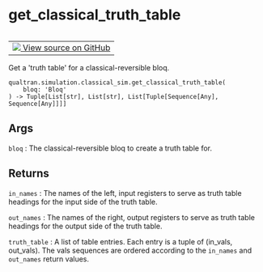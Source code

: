 # get_classical_truth_table


<table class="tfo-notebook-buttons tfo-api nocontent" align="left">
<td>
  <a target="_blank" href="https://github.com/quantumlib/Qualtran/blob/main/qualtran/simulation/classical_sim.py#L190-L224">
    <img src="https://www.tensorflow.org/images/GitHub-Mark-32px.png" />
    View source on GitHub
  </a>
</td>
</table>



Get a 'truth table' for a classical-reversible bloq.


<pre class="devsite-click-to-copy prettyprint lang-py tfo-signature-link">
<code>qualtran.simulation.classical_sim.get_classical_truth_table(
    bloq: 'Bloq'
) -> Tuple[List[str], List[str], List[Tuple[Sequence[Any], Sequence[Any]]]]
</code></pre>



<!-- Placeholder for "Used in" -->


<h2 class="add-link">Args</h2>

`bloq`<a id="bloq"></a>
: The classical-reversible bloq to create a truth table for.




<h2 class="add-link">Returns</h2>

`in_names`<a id="in_names"></a>
: The names of the left, input registers to serve as truth table headings for
  the input side of the truth table.

`out_names`<a id="out_names"></a>
: The names of the right, output registers to serve as truth table headings
  for the output side of the truth table.

`truth_table`<a id="truth_table"></a>
: A list of table entries. Each entry is a tuple of (in_vals, out_vals).
  The vals sequences are ordered according to the `in_names` and `out_names` return
  values.


